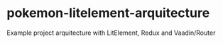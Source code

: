 # pokemon-litelement-arquitecture
Example project arquitecture with LitElement, Redux and Vaadin/Router
